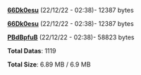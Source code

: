 [**66Dk0esu**](/data/66Dk0esu.txt) (22/12/22 - 02:38)- 12387 bytes

[**66Dk0esu**](/data/66Dk0esu.txt) (22/12/22 - 02:38)- 12387 bytes

[**PBdBpfuB**](/data/PBdBpfuB.txt) (22/12/22 - 02:38)- 58823 bytes

**Total Datas**: 1119

**Total Size**: 6.89 MB / 6.9 MB